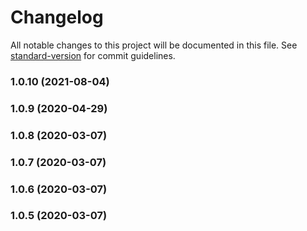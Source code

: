 # Changelog

All notable changes to this project will be documented in this file. See [standard-version](https://github.com/conventional-changelog/standard-version) for commit guidelines.

### 1.0.10 (2021-08-04)

### 1.0.9 (2020-04-29)

### 1.0.8 (2020-03-07)

### 1.0.7 (2020-03-07)

### 1.0.6 (2020-03-07)

### 1.0.5 (2020-03-07)
